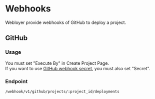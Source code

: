 # Webhooks

Webloyer provide webhooks of GitHub to deploy a project.

## GitHub

### Usage

You must set "Execute By" in Create Project Page.<br>
If you want to use [GitHub webhook secret](https://developer.github.com/webhooks/securing/), you must also set "Secret".

### Endpoint

```
/webhook/v1/github/projects/:project_id/deployments
```
